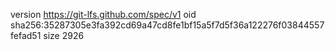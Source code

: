 version https://git-lfs.github.com/spec/v1
oid sha256:35287305e3fa392cd69a47cd8fe1bf15a5f7d5f36a122276f03844557fefad51
size 2926
